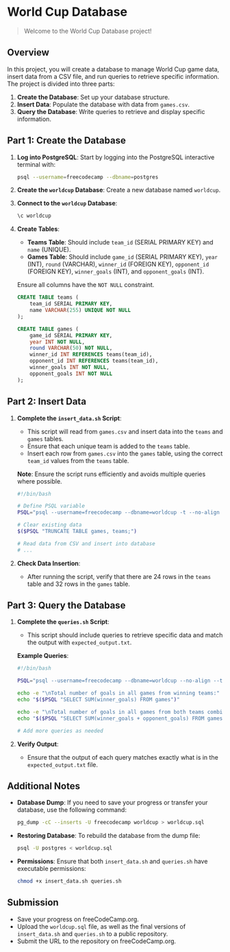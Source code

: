 # World Cup Database

> Welcome to the World Cup Database project!

## Overview

In this project, you will create a database to manage World Cup game data, insert data from a CSV file, and run queries to retrieve specific information. The project is divided into three parts:

1. **Create the Database**: Set up your database structure.
2. **Insert Data**: Populate the database with data from `games.csv`.
3. **Query the Database**: Write queries to retrieve and display specific information.

## Part 1: Create the Database

1. **Log into PostgreSQL**: Start by logging into the PostgreSQL interactive terminal with:
   ```bash
   psql --username=freecodecamp --dbname=postgres
   ```

2. **Create the `worldcup` Database**: Create a new database named `worldcup`.

3. **Connect to the `worldcup` Database**:
   ```bash
   \c worldcup
   ```

4. **Create Tables**:
   - **Teams Table**: Should include `team_id` (SERIAL PRIMARY KEY) and `name` (UNIQUE).
   - **Games Table**: Should include `game_id` (SERIAL PRIMARY KEY), `year` (INT), `round` (VARCHAR), `winner_id` (FOREIGN KEY), `opponent_id` (FOREIGN KEY), `winner_goals` (INT), and `opponent_goals` (INT).

   Ensure all columns have the `NOT NULL` constraint.

   ```sql
   CREATE TABLE teams (
       team_id SERIAL PRIMARY KEY,
       name VARCHAR(255) UNIQUE NOT NULL
   );

   CREATE TABLE games (
       game_id SERIAL PRIMARY KEY,
       year INT NOT NULL,
       round VARCHAR(50) NOT NULL,
       winner_id INT REFERENCES teams(team_id),
       opponent_id INT REFERENCES teams(team_id),
       winner_goals INT NOT NULL,
       opponent_goals INT NOT NULL
   );
   ```

## Part 2: Insert Data

1. **Complete the `insert_data.sh` Script**:
   - This script will read from `games.csv` and insert data into the `teams` and `games` tables.
   - Ensure that each unique team is added to the `teams` table.
   - Insert each row from `games.csv` into the `games` table, using the correct `team_id` values from the `teams` table.

   **Note**: Ensure the script runs efficiently and avoids multiple queries where possible.

   ```bash
   #!/bin/bash

   # Define PSQL variable
   PSQL="psql --username=freecodecamp --dbname=worldcup -t --no-align -c"

   # Clear existing data
   $($PSQL "TRUNCATE TABLE games, teams;")

   # Read data from CSV and insert into database
   # ...
   ```

2. **Check Data Insertion**:
   - After running the script, verify that there are 24 rows in the `teams` table and 32 rows in the `games` table.

## Part 3: Query the Database

1. **Complete the `queries.sh` Script**:
   - This script should include queries to retrieve specific data and match the output with `expected_output.txt`.

   **Example Queries**:
   ```bash
   #!/bin/bash

   PSQL="psql --username=freecodecamp --dbname=worldcup --no-align --tuples-only -c"

   echo -e "\nTotal number of goals in all games from winning teams:"
   echo "$($PSQL "SELECT SUM(winner_goals) FROM games")"

   echo -e "\nTotal number of goals in all games from both teams combined:"
   echo "$($PSQL "SELECT SUM(winner_goals + opponent_goals) FROM games")"

   # Add more queries as needed
   ```

2. **Verify Output**:
   - Ensure that the output of each query matches exactly what is in the `expected_output.txt` file.

## Additional Notes

- **Database Dump**: If you need to save your progress or transfer your database, use the following command:
  ```bash
  pg_dump -cC --inserts -U freecodecamp worldcup > worldcup.sql
  ```

- **Restoring Database**: To rebuild the database from the dump file:
  ```bash
  psql -U postgres < worldcup.sql
  ```

- **Permissions**: Ensure that both `insert_data.sh` and `queries.sh` have executable permissions:
  ```bash
  chmod +x insert_data.sh queries.sh
  ```

## Submission

- Save your progress on freeCodeCamp.org.
- Upload the `worldcup.sql` file, as well as the final versions of `insert_data.sh` and `queries.sh` to a public repository.
- Submit the URL to the repository on freeCodeCamp.org.

